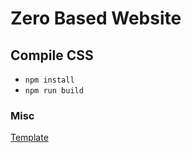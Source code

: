 # Zero Based Website

## Compile CSS

* `npm install`
* `npm run build`

### Misc

[Template](https://html5up.net/paradigm-shift)
